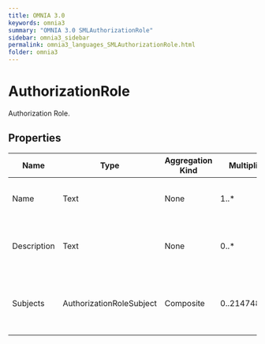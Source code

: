 ```yaml
---
title: OMNIA 3.0
keywords: omnia3
summary: "OMNIA 3.0 SMLAuthorizationRole"
sidebar: omnia3_sidebar
permalink: omnia3_languages_SMLAuthorizationRole.html
folder: omnia3
---
```


# AuthorizationRole
Authorization Role.
## Properties

| Name | Type | Aggregation Kind | Multiplicity | Description |
| --------- | --------- | --------- | --------- | --------- |
| Name | Text | None | 1..* | The name of the role (unique identifier). |
| Description | Text | None | 0..* | The textual explanation of the entities’ purpose. |
| Subjects | AuthorizationRoleSubject | Composite | 0..2147483647 | List of subjects (users) that have the role assigned. |

